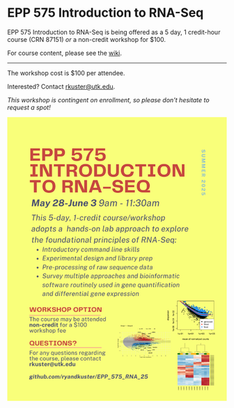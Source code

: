 # EPP 575 Introduction to RNA-Seq

EPP 575 Introduction to RNA-Seq is being offered as a 5 day, 1 credit-hour course (CRN 87151) *or* a non-credit workshop for $100.

For course content, please see the [wiki](https://github.com/ryandkuster/EPP_575_RNA_25/wiki).


---

The workshop cost is $100 per attendee.

Interested? Contact rkuster@utk.edu.

*This workshop is contingent on enrollment, so please don't hesitate to request a spot!*


![flyer](images/EPP_575_RNA.png)
